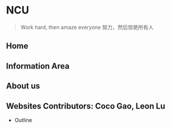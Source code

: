 # NCU
> Work hard, then amaze everyone
努力，然后惊艳所有人

## Home

## Information Area

## About us

## Websites Contributors: Coco Gao, Leon Lu
- Outline
